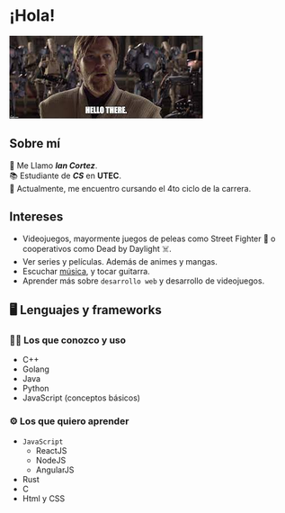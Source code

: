 # ¡Hola!

![Hello There](image.png)


## Sobre mí

:wave: Me Llamo ***Ian Cortez***. </br>
:books: Estudiante de ***CS*** en **UTEC**. </br>
:open_file_folder: Actualmente, me encuentro cursando el 4to ciclo de la carrera. </br>


## Intereses

* Videojuegos, mayormente juegos de peleas como Street Fighter :fist_right: o cooperativos como Dead by Daylight :skull_and_crossbones:.
* Ver series y películas. Además de animes y mangas.
* Escuchar [música](https://youtu.be/dQw4w9WgXcQ), y tocar guitarra.
* Aprender más sobre `desarrollo web` y desarrollo de videojuegos.


## :desktop_computer: Lenguajes y frameworks


### :man_technologist: Los que conozco y uso

* C++
* Golang
* Java
* Python
* JavaScript (conceptos básicos)


### :gear: Los que quiero aprender

* `JavaScript`
  - ReactJS
  - NodeJS
  - AngularJS
* Rust
* C
* Html y CSS


